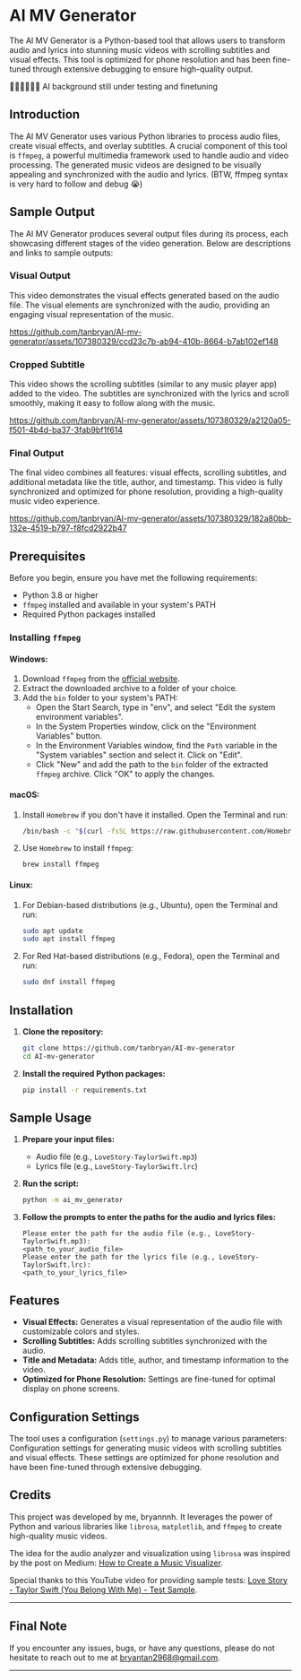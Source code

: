 # AI MV Generator
The AI MV Generator is a Python-based tool that allows users to transform audio and lyrics into stunning music videos with scrolling subtitles and visual effects. This tool is optimized for phone resolution and has been fine-tuned through extensive debugging to ensure high-quality output.

🌹🌹🌹🌹🌹🌹 AI background still under testing and finetuning

## Introduction

The AI MV Generator uses various Python libraries to process audio files, create visual effects, and overlay subtitles. A crucial component of this tool is `ffmpeg`, a powerful multimedia framework used to handle audio and video processing. The generated music videos are designed to be visually appealing and synchronized with the audio and lyrics. (BTW, ffmpeg syntax is very hard to follow and debug 😭)

## Sample Output

The AI MV Generator produces several output files during its process, each showcasing different stages of the video generation. Below are descriptions and links to sample outputs:

### Visual Output

This video demonstrates the visual effects generated based on the audio file. The visual elements are synchronized with the audio, providing an engaging visual representation of the music.

https://github.com/tanbryan/AI-mv-generator/assets/107380329/ccd23c7b-ab94-410b-8664-b7ab102ef148


### Cropped Subtitle

This video shows the scrolling subtitles (similar to any music player app) added to the video. The subtitles are synchronized with the lyrics and scroll smoothly, making it easy to follow along with the music.

https://github.com/tanbryan/AI-mv-generator/assets/107380329/a2120a05-f501-4b4d-ba37-3fab9bf1f614


### Final Output

The final video combines all features: visual effects, scrolling subtitles, and additional metadata like the title, author, and timestamp. This video is fully synchronized and optimized for phone resolution, providing a high-quality music video experience.

https://github.com/tanbryan/AI-mv-generator/assets/107380329/182a80bb-132e-4519-b797-f8fcd2922b47


## Prerequisites

Before you begin, ensure you have met the following requirements:
- Python 3.8 or higher
- `ffmpeg` installed and available in your system's PATH
- Required Python packages installed

### Installing `ffmpeg`

#### Windows:

1. Download `ffmpeg` from the [official website](https://ffmpeg.org/download.html).
2. Extract the downloaded archive to a folder of your choice.
3. Add the `bin` folder to your system's PATH:
    - Open the Start Search, type in "env", and select "Edit the system environment variables".
    - In the System Properties window, click on the "Environment Variables" button.
    - In the Environment Variables window, find the `Path` variable in the "System variables" section and select it. Click on "Edit".
    - Click "New" and add the path to the `bin` folder of the extracted `ffmpeg` archive. Click "OK" to apply the changes.

#### macOS:

1. Install `Homebrew` if you don't have it installed. Open the Terminal and run:

    ```bash
    /bin/bash -c "$(curl -fsSL https://raw.githubusercontent.com/Homebrew/install/HEAD/install.sh)"
    ```

2. Use `Homebrew` to install `ffmpeg`:

    ```bash
    brew install ffmpeg
    ```

#### Linux:

1. For Debian-based distributions (e.g., Ubuntu), open the Terminal and run:

    ```bash
    sudo apt update
    sudo apt install ffmpeg
    ```

2. For Red Hat-based distributions (e.g., Fedora), open the Terminal and run:

    ```bash
    sudo dnf install ffmpeg
    ```

## Installation

1. **Clone the repository:**

    ```bash
    git clone https://github.com/tanbryan/AI-mv-generator
    cd AI-mv-generator
    ```

2. **Install the required Python packages:**

    ```bash
    pip install -r requirements.txt
    ```

## Sample Usage

1. **Prepare your input files:**
    - Audio file (e.g., `LoveStory-TaylorSwift.mp3`)
    - Lyrics file (e.g., `LoveStory-TaylorSwift.lrc`)

2. **Run the script:**

    ```bash
    python -m ai_mv_generator
    ```

3. **Follow the prompts to enter the paths for the audio and lyrics files:**

    ```
    Please enter the path for the audio file (e.g., LoveStory-TaylorSwift.mp3):
    <path_to_your_audio_file>
    Please enter the path for the lyrics file (e.g., LoveStory-TaylorSwift.lrc):
    <path_to_your_lyrics_file>
    ```

## Features

- **Visual Effects:** Generates a visual representation of the audio file with customizable colors and styles.
- **Scrolling Subtitles:** Adds scrolling subtitles synchronized with the audio.
- **Title and Metadata:** Adds title, author, and timestamp information to the video.
- **Optimized for Phone Resolution:** Settings are fine-tuned for optimal display on phone screens.

## Configuration Settings

The tool uses a configuration (`settings.py`) to manage various parameters:
Configuration settings for generating music videos with scrolling subtitles and visual effects.
These settings are optimized for phone resolution and have been fine-tuned through extensive debugging.

## Credits

This project was developed by me, bryannnh. It leverages the power of Python and various libraries like `librosa`, `matplotlib`, and `ffmpeg` to create high-quality music videos.

The idea for the audio analyzer and visualization using `librosa` was inspired by the post on Medium: [How to Create a Music Visualizer](https://medium.com/analytics-vidhya/how-to-create-a-music-visualizer-7fad401f5a69).

Special thanks to this YouTube video for providing sample tests: [Love Story - Taylor Swift (You Belong With Me) - Test Sample](https://www.youtube.com/watch?v=8xg3vE8Ie_E).

---

## Final Note

If you encounter any issues, bugs, or have any questions, please do not hesitate to reach out to me at bryantan2968@gmail.com.

---
